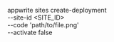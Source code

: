 appwrite sites create-deployment \
    --site-id <SITE_ID> \
    --code 'path/to/file.png' \
    --activate false
